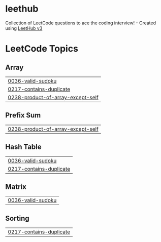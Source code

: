# leethub
Collection of LeetCode questions to ace the coding interview! - Created using [LeetHub v3](https://github.com/raphaelheinz/LeetHub-3.0)

<!---LeetCode Topics Start-->
# LeetCode Topics
## Array
|  |
| ------- |
| [0036-valid-sudoku](https://github.com/Robso-creator/leethub/tree/master/0036-valid-sudoku) |
| [0217-contains-duplicate](https://github.com/Robso-creator/leethub/tree/master/0217-contains-duplicate) |
| [0238-product-of-array-except-self](https://github.com/Robso-creator/leethub/tree/master/0238-product-of-array-except-self) |
## Prefix Sum
|  |
| ------- |
| [0238-product-of-array-except-self](https://github.com/Robso-creator/leethub/tree/master/0238-product-of-array-except-self) |
## Hash Table
|  |
| ------- |
| [0036-valid-sudoku](https://github.com/Robso-creator/leethub/tree/master/0036-valid-sudoku) |
| [0217-contains-duplicate](https://github.com/Robso-creator/leethub/tree/master/0217-contains-duplicate) |
## Matrix
|  |
| ------- |
| [0036-valid-sudoku](https://github.com/Robso-creator/leethub/tree/master/0036-valid-sudoku) |
## Sorting
|  |
| ------- |
| [0217-contains-duplicate](https://github.com/Robso-creator/leethub/tree/master/0217-contains-duplicate) |
<!---LeetCode Topics End-->